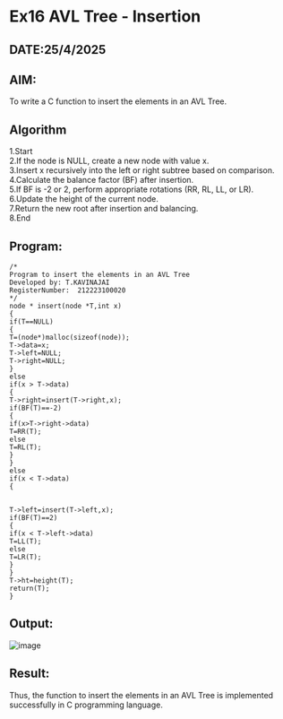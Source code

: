 # Ex16 AVL Tree - Insertion
## DATE:25/4/2025
## AIM:
To write a C function to insert the elements in an AVL Tree.

## Algorithm
1.Start<br/>
2.If the node is NULL, create a new node with value x.<br/>
3.Insert x recursively into the left or right subtree based on comparison.<br/>
4.Calculate the balance factor (BF) after insertion.<br/>
5.If BF is -2 or 2, perform appropriate rotations (RR, RL, LL, or LR).<br/>
6.Update the height of the current node.<br/>
7.Return the new root after insertion and balancing.<br/>
8.End<br/>
## Program:
```
/*
Program to insert the elements in an AVL Tree
Developed by: T.KAVINAJAI
RegisterNumber:  212223100020
*/
node * insert(node *T,int x) 
{ 
if(T==NULL) 
{ 
T=(node*)malloc(sizeof(node)); 
T->data=x; 
T->left=NULL; 
T->right=NULL; 
} 
else 
if(x > T->data) 
{ 
T->right=insert(T->right,x); 
if(BF(T)==-2) 
{ 
if(x>T->right->data) 
T=RR(T); 
else 
T=RL(T); 
} 
} 
else 
if(x < T->data) 
{ 
  
  
T->left=insert(T->left,x); 
if(BF(T)==2) 
{ 
if(x < T->left->data) 
T=LL(T); 
else 
T=LR(T); 
} 
} 
T->ht=height(T); 
return(T); 
} 
```
## Output:

![image](https://github.com/user-attachments/assets/2b6ec33a-e4f3-4224-b279-1e1d77f567fb)


## Result:
Thus, the function to insert the elements in an AVL Tree is implemented successfully in C programming language.
